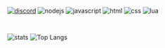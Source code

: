 [![discord](https://img.shields.io/badge/Discord-yaccobs♯0001-white?labelColor=white&logo=Discord&style=for-the-badge&logoColor=black)](https://discord.gg/users/594286791973011465)
</pre>
![nodejs](https://img.shields.io/badge/Node.JS-★★★★★-white?labelColor=white&logo=Node.JS&style=for-the-badge&logoColor=black)
![javascript](https://img.shields.io/badge/javascript-★★★☆☆-white?labelColor=white&logo=JavaScript&style=for-the-badge&logoColor=black)
![html](https://img.shields.io/badge/html-★★☆☆☆-white?labelColor=white&logo=HTML5&style=for-the-badge&logoColor=black)
![css](https://img.shields.io/badge/css-★☆☆☆☆-white?labelColor=white&logo=CSS3&style=for-the-badge&logoColor=black)
![lua](https://img.shields.io/badge/lua-★★★☆☆-white?labelColor=white&logo=LUA&style=for-the-badge&logoColor=black)
<pre>

</pre>
![stats](https://github-readme-stats.vercel.app/api?username=yaccobss&show_icons=true&theme=gotham&hide_title=true&line_height=21&hide_border=true)
![Top Langs](https://github-readme-stats.vercel.app/api/top-langs/?username=yaccobss&theme=gotham&layout=compact&hide_border=true)




